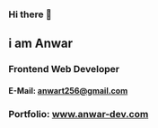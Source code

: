 ### Hi there 👋

## i am Anwar 
### Frontend Web Developer

#### E-Mail: anwart256@gmail.com
### Portfolio: www.anwar-dev.com
